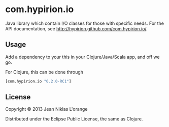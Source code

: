 # com.hypirion.io

Java library which contain I/O classes for those with specific needs. For the
API documentation, see <http://hypirion.github.com/com.hypirion.io/>.

## Usage

Add a dependency to your this in your Clojure/Java/Scala app, and off we go.

For Clojure, this can be done through

```clj
[com.hypirion.io "0.2.0-RC1"]
```

## License

Copyright © 2013 Jean Niklas L'orange

Distributed under the Eclipse Public License, the same as Clojure.
